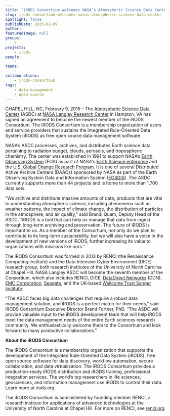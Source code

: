 ```yaml
---
title: "iRODS Consortium welcomes NASA’s Atmospheric Science Data Center"
slug: irods-consortium-welcomes-nasas-atmospheric-science-data-center
spotlight: false
publishDate: 2015-02-09
author: 
featuredImage: null
groups:
    - 
projects:
    - irods
people:
    - 
teams: 
    - 
collaborations:
    - irods-consortium
tags:
    - data-management
    - open-source
---
```

CHAPEL HILL, NC, February 9, 2015 – The <a href="https://eosweb.larc.nasa.gov/">Atmospheric Science Data Center</a> (ASDC) at <a href="http://www.nasa.gov/centers/langley/home/index.html#.VLlgbS7F950">NASA Langley Research Center</a> in Hampton, VA has signed an agreement to become the newest member of the iRODS Consortium. The iRODS Consortium is a membership organization of users and service providers that sustains the integrated Rule-Oriented Data System (iRODS) as free open source data management software.

<!--more-->

NASA’s ASDC processes, archives, and distributes Earth science data pertaining to radiation budget, clouds, aerosols, and tropospheric chemistry. The center was established in 1991 to support NASA’s <a href="http://eospso.gsfc.nasa.gov/">Earth Observing System</a> (EOS) as part of NASA's <a href="http://science.nasa.gov/">Earth Science enterprise</a> and the <a href="http://www.globalchange.gov/">U.S. Global Change Research Program</a>. It is one of several Distributed Active Archive Centers (DAACs) sponsored by NASA as part of the Earth Observing System Data and Information System (<a href="https://earthdata.nasa.gov/about-eosdis/">EOSDIS</a>). The ASDC currently supports more than 44 projects and is home to more than 1,700 data sets.

“We archive and distribute massive amounts of data, products that are vital to understanding atmospheric science, including phenomena such as weather patterns, the impact of climate change, the distribution of particles in the atmosphere, and air quality,” said Brandi Quam, Deputy Head of the ASDC. “iRODS is a tool that can help us manage that data from ingest through long-term archiving and preservation. The future of iRODS is important to us. As a member of the Consortium, not only do we plan to contribute to its long-term sustainability, but we will also have a voice in the development of new versions of iRODS, further increasing its value to organizations with missions like ours.”

The iRODS Consortium was formed in 2013 by RENCI (the Renaissance Computing Institute) and the Data Intensive Cyber Environment (DICE) research group, both research institutes of the University of North Carolina at Chapel Hill. NASA Langley ASDC will become the seventh member of the Consortium, which also includes RENCI, DICE, <a href="http://www.ddn.com/">DataDirect Networks</a> (DDN), <a href="http://www.emc.com/">EMC Corporation</a>, <a href="http://www.seagate.com/">Seagate</a>, and the UK-based <a href="https://www.sanger.ac.uk/">Wellcome Trust Sanger Institute</a>.

“The ASDC faces big data challenges that require a robust data management solution, and iRODS is a perfect match for their needs,” said iRODS Consortium Executive Director Brand Fortner, PhD. “The ASDC will provide valuable input to the iRODS development team that will help iRODS meet the data management needs of the entire Earth sciences research community. We enthusiastically welcome them to the Consortium and look forward to many productive collaborations.”

<strong>About the iRODS Consortium</strong>

The iRODS Consortium is a membership organization that supports the development of the Integrated Rule-Oriented Data System (iRODS), free open source software for data discovery, workflow automation, secure collaboration, and data virtualization. The iRODS Consortium provides a production-ready iRODS distribution and iRODS training, professional integration services. The world’s top researchers in life sciences, geosciences, and information management use iRODS to control their data. Learn more at irods.org.

The iRODS Consortium is administered by founding member RENCI, a research institute for applications of advanced technologies at the University of North Carolina at Chapel Hill. For more on RENCI, see <a href="https://www.renci.org">renci.org</a>

&nbsp;
